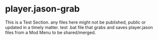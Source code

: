 # player.jason-grab
This is a Test Section. any files here might not be published, public or updated in a timely matter.
 test .bat file that grabs and saves player.jason files from a Mod Menu to be shared/merged.